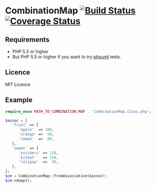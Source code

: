 # CombinationMap [![Build Status](https://travis-ci.org/ttokutake/combination-map.svg?branch=master)](https://travis-ci.org/ttokutake/combination-map) [![Coverage Status](https://coveralls.io/repos/ttokutake/combination-map/badge.png?branch=master)](https://coveralls.io/r/ttokutake/combination-map)

## Requirements

- PHP 5.3 or higher
- But PHP 5.5 or higher if you want to try [phpunit](https://phpunit.de/) tests.

## Licence

MIT Licence

## Example

```php
require_once PATH_TO_COMBINATION_MAP . 'CombinationMap.class.php';

$assoc = [
   'fruit' => [
      'apple'  => 100,
      'orange' =>  50,
      'lemon'  =>  80,
   ],
   'sweet' => [
      'snickers' => 110,
      'kitkat'   => 150,
      'lolipop'  =>  30,
   ],
];
$cm = CombinationMap::fromAssociative($assoc);
$cm->dump();
```
